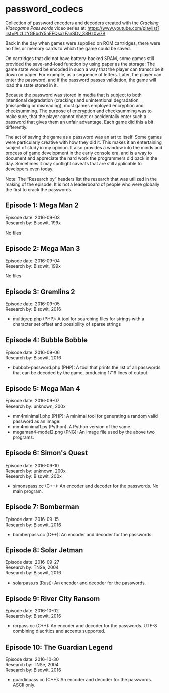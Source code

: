 # password_codecs
Collection of password encoders and decoders created
with the *Cracking Videogame Passwords* video series at:
https://www.youtube.com/playlist?list=PLzLzYGEbdY5nEFQsxzFanSDv_38Hz0w7B

Back in the day when games were supplied on ROM cartridges, there were no
files or memory cards to which the game could be saved.

On cartridges that did not have battery-backed SRAM, some games still
provided the save-and-load function by using paper as the storage:
The game state would be encoded in such a way
that the player can transcribe it down on paper.
For example, as a sequence of letters.
Later, the player can enter the password,
and if the password passes validation,
the game will load the state stored in it.

Because the password was stored in media that is subject to
both intentional degradation (cracking)
and unintentional degradation (misspelling or misreading),
most games employed encryption and checksumming.
The purpose of encryption and checksumming was to make sure,
that the player cannot cheat or accidentally enter such a password
that gives them an unfair advantage.
Each game did this a bit differently.

The act of saving the game as a password was an art to itself.
Some games were particularly creative with how they did it.
This makes it an entertaining subject of study in my opinion.
It also provides a window into the minds and process of game development
in the early console era, and is a way to document and appreciate
the hard work the programmers did back in the day.
Sometimes it may spotlight caveats that are still applicable to developers even today.

Note: The “Research by” headers list the research that was utilized in the
making of the episode. It is not a leaderboard of people who were
globally the first to crack the passwords.

## Episode 1: Mega Man 2

Episode date: 2016-09-03  
Research by: Bisqwit, 199x

No files

## Episode 2: Mega Man 3

Episode date: 2016-09-04  
Research by: Bisqwit, 199x

No files

## Episode 3: Gremlins 2

Episode date: 2016-09-05  
Research by: Bisqwit, 2016

* multigrep.php (PHP): A tool for searching files for strings with a character set offset and possibility of sparse strings

## Episode 4: Bubble Bobble

Episode date: 2016-09-06  
Research by: Bisqwit, 2016

* bubbob-password.php (PHP): A tool that prints the list of all passwords that can be decoded by the game, producing 1719 lines of output.

## Episode 5: Mega Man 4

Episode date: 2016-09-07  
Research by: unknown, 200x

* mm4minimal1.php (PHP): A minimal tool for generating a random valid password as an image.
* mm4minimal1.py (Python): A Python version of the same.
* megaman4-model2.png (PNG): An image file used by the above two programs.

## Episode 6: Simon's Quest

Episode date: 2016-09-10  
Research by: unknown, 200x  
Research by: Bisqwit, 200x

* simonspass.cc (C++): An encoder and decoder for the passwords. No main program.

## Episode 7: Bomberman

Episode date: 2016-09-15  
Research by: Bisqwit, 2016

* bomberpass.cc (C++): An encoder and decoder for the passwords.

## Episode 8: Solar Jetman

Episode date: 2016-09-27  
Research by: TNSe, 2004  
Research by: Bisqwit, 2016

* solarpass.rs (Rust): An encoder and decoder for the passwords.

## Episode 9: River City Ransom

Episode date: 2016-10-02  
Research by: Bisqwit, 2016

* rcrpass.cc (C++): An encoder and decoder for the passwords. UTF-8 combining diacritics and accents supported.

## Episode 10: The Guardian Legend

Episode date: 2016-10-30  
Research by: TNSe, 2004  
Research by: Bisqwit, 2016

* guardicpass.cc (C++): An encoder and decoder for the passwords. ASCII only.
